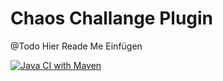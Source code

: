 # Chaos Challange Plugin

@Todo Hier Reade Me Einfügen

[![Java CI with Maven](https://github.com/WROracer/ChaosChallangePlugin/actions/workflows/maven.yml/badge.svg)](https://github.com/WROracer/ChaosChallangePlugin/actions/workflows/maven.yml)